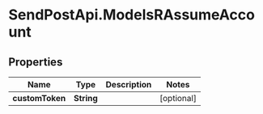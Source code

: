 # SendPostApi.ModelsRAssumeAccount

## Properties
Name | Type | Description | Notes
------------ | ------------- | ------------- | -------------
**customToken** | **String** |  | [optional] 
